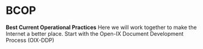 # BCOP
**Best Current Operational Practices**
Here we will work together to make the Internet a better place.
Start with the Open-IX Document Development Process (OIX-DDP)

